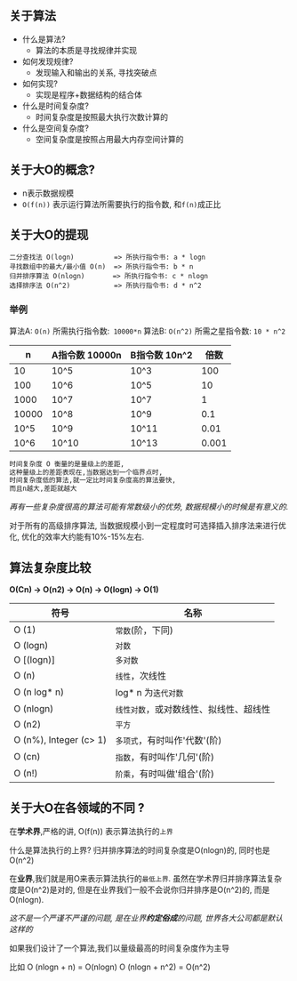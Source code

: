 ## 关于算法

- 什么是算法?
  - 算法的本质是寻找规律并实现
- 如何发现规律?
  - 发现输入和输出的关系, 寻找突破点
- 如何实现?
  - 实现是程序+数据结构的结合体
- 什么是时间复杂度?
  - 时间复杂度是按照最大执行次数计算的
- 什么是空间复杂度?
  - 空间复杂度是按照占用最大内存空间计算的


## 关于大O的概念?

- n表示数据规模
- `O(f(n))` 表示运行算法所需要执行的指令数, 和`f(n)`成正比

## 关于大O的提现

```
二分查找法 O(logn)          => 所执行指令书: a * logn
寻找数组中的最大/最小值 O(n)  => 所执行指令书: b * n
归并排序算法 O(nlogn)       => 所执行指令书: c * nlogn
选择排序法 O(n^2)           => 所执行指令书: d * n^2
```

### 举例

算法A: `O(n)` 所需执行指令数:` 10000*n`
算法B: `O(n^2)` 所需之星指令数: `10 * n^2`

| n     | A指令数 10000n | B指令数 10n^2 | 倍数  |
| ----- | -------------- | ------------- | ----- |
| 10    | 10^5           | 10^3          | 100   |
| 100   | 10^6           | 10^5          | 10    |
| 1000  | 10^7           | 10^7          | 1     |
| 10000 | 10^8           | 10^9          | 0.1   |
| 10^5  | 10^9           | 10^11         | 0.01  |
| 10^6  | 10^10          | 10^13         | 0.001 |

```md
时间复杂度 O 衡量的是量级上的差距,
这种量级上的差距表现在,当数据达到一个临界点时,
时间复杂度低的算法,就一定比时间复杂度高的算法要快,
而且n越大,差距就越大
```

*再有一些复杂度很高的算法可能有常数级小的优势, 数据规模小的时候是有意义的.*

对于所有的高级排序算法, 当数据规模小到一定程度时可选择插入排序法来进行优化, 优化的效率大约能有10%-15%左右.

## 算法复杂度比较

**O(Cn) -> O(n2) -> O(n) -> O(logn) -> O(1)**

| 符号                   | 名称                                   |
| ---------------------- | -------------------------------------- |
| O (1)                  | `常数`(阶，下同)                       |
| O (logn)               | `对数`                                 |
| O [(logn)]             | `多对数`                               |
| O (n)                  | `线性`，次线性                         |
| O (n log* n)           | log* n 为`迭代对数`                    |
| O (nlogn)              | `线性对数`，或对数线性、拟线性、超线性 |
| O (n2)                 | `平方`                                 |
| O (n%), Integer (c> 1) | `多项式`，有时叫作'代数'(阶)           |
| O (cn)                 | `指数`，有时叫作'几何'(阶)             |
| O (n!)                 | `阶乘`，有时叫做'组合'(阶)             |

## 关于大O在各领域的不同 ?

在**学术界**,严格的讲, O(f(n)) 表示算法执行的`上界`

什么是算法执行的上界?
归并排序算法的时间复杂度是O(nlogn)的, 同时也是O(n^2)

在**业界**,我们就是用O来表示算法执行的`最低上界`.
虽然在学术界归并排序算法复杂度是O(n^2)是对的, 但是在业界我们一般不会说你归并排序是O(n^2)的, 而是O(nlogn).

*这不是一个严谨不严谨的问题, 是在业界**约定俗成**的问题, 世界各大公司都是默认这样的*

如果我们设计了一个算法,我们以量级最高的时间复杂度作为主导

比如
O (nlogn + n) = O(nlogn)
O (nlogn + n^2) = O(n^2)